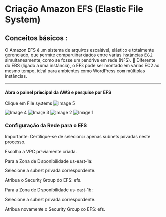 # Criação  Amazon EFS (Elastic File System)

## Conceitos básicos :
O Amazon EFS é um sistema de arquivos escalável, elástico e totalmente gerenciado, que permite compartilhar dados entre várias instâncias EC2 simultaneamente, como se fosse um pendrive em rede (NFS).
🔹 Diferente do EBS (ligado a uma instância), o EFS pode ser montado em várias EC2 ao mesmo tempo, ideal para ambientes como WordPress com múltiplas instâncias.

---
#### Abra o painel principal da AWS e pesquise por EFS

Clique em File systems
<img src="https://github.com/user-attachments/assets/b940c290-c511-436c-b4dd-752d60b7ac27" alt="Image 5">

<img src="https://github.com/user-attachments/assets/9378a141-d816-46de-8404-29af0bc2e297" alt="Image 4">

<img src="https://github.com/user-attachments/assets/3ddbf688-da87-4f13-bfa6-556ec39bcff8" alt="Image 3">

<img src="https://github.com/user-attachments/assets/fa73b210-1bcd-40bd-b240-41e3c9c540d5" alt="Image 2">

<img src="https://github.com/user-attachments/assets/0dece95f-21e1-46a9-b2f2-231cbf0f3572" alt="Image 1">

 ### Configuração da Rede para o EFS
Importante: Certifique-se de selecionar apenas subnets privadas neste processo.

Escolha a VPC previamente criada.

Para a Zona de Disponibilidade us-east-1a:

Selecione a subnet privada correspondente.

Atribua o Security Group do EFS: efs.

Para a Zona de Disponibilidade us-east-1b:

Selecione a subnet privada correspondente.

Atribua novamente o Security Group do EFS: efs.


